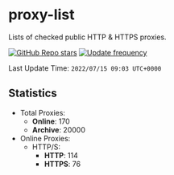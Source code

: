 # proxy-list  
Lists of checked public HTTP & HTTPS proxies.    

[![GitHub Repo stars](https://img.shields.io/github/stars/RX4096/proxy-list?style=flat-square)](#) [![Update frequency](https://img.shields.io/badge/Update%20frequency-every%20hour-brightgreen?style=flat-square)](#)    

Last Update Time: `2022/07/15 09:03 UTC+0000`  
## Statistics  
- Total Proxies:  
  - **Online**: 170  
  - **Archive**: 20000  
- Online Proxies:  
  - HTTP/S:  
    - **HTTP**: 114  
    - **HTTPS**: 76  
